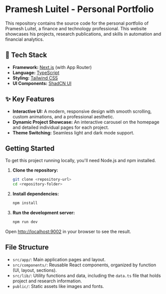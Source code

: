 # Pramesh Luitel - Personal Portfolio

This repository contains the source code for the personal portfolio of Pramesh Luitel, a finance and technology professional. This website showcases his projects, research publications, and skills in automation and financial analytics.

## 🚀 Tech Stack

- **Framework:** [Next.js](https://nextjs.org/) (with App Router)
- **Language:** [TypeScript](https://www.typescriptlang.org/)
- **Styling:** [Tailwind CSS](https://tailwindcss.com/)
- **UI Components:** [ShadCN UI](https://ui.shadcn.com/)

## ✨ Key Features

- **Interactive UI:** A modern, responsive design with smooth scrolling, custom animations, and a professional aesthetic.
- **Dynamic Project Showcase:** An interactive carousel on the homepage and detailed individual pages for each project.
- **Theme Switching:** Seamless light and dark mode support.

## Getting Started

To get this project running locally, you'll need Node.js and npm installed.

1.  **Clone the repository:**
    ```bash
    git clone <repository-url>
    cd <repository-folder>
    ```

2.  **Install dependencies:**
    ```bash
    npm install
    ```

3.  **Run the development server:**
    ```bash
    npm run dev
    ```

Open [http://localhost:9002](http://localhost:9002) in your browser to see the result.

## File Structure

- `src/app/`: Main application pages and layout.
- `src/components/`: Reusable React components, organized by function (UI, layout, sections).
- `src/lib/`: Utility functions and data, including the `data.ts` file that holds project and research information.
- `public/`: Static assets like images and fonts.
